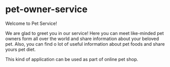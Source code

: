 # pet-owner-service

Welcome to Pet Service!

We are glad to greet you in our service! 
Here you can meet like-minded pet owners form all over the world and share information about your beloved pet. 
Also, you can find o lot of useful information about pet foods and share yours pet diet.

This kind of application can be used as part of online pet shop.
